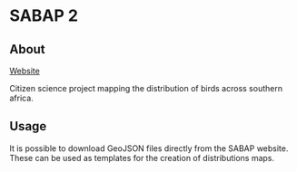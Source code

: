 # SABAP 2

## About

[Website](https://sabap2.birdmap.africa/)

Citizen science project mapping the distribution of birds across southern africa.

## Usage

It is possible to download GeoJSON files directly from the SABAP website. These can be used as templates for the creation of distributions maps.

